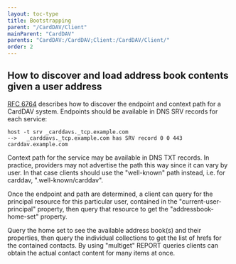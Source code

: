 ```yaml
---
layout: toc-type
title: Bootstrapping
parent: "/CardDAV/Client"
mainParent: "CardDAV"
parents: "CardDAV:/CardDAV;Client:/CardDAV/Client/"
order: 2
---
```


## How to discover and load address book contents given a user address

[RFC 6764](https://tools.ietf.org/html/rfc6764) describes how to discover the endpoint and context path for a CardDAV system. Endpoints should be available in DNS SRV records for each service:

```
host -t srv _carddavs._tcp.example.com
-->   _carddavs._tcp.example.com has SRV record 0 0 443 carddav.example.com
```

Context path for the service may be available in DNS TXT records. In practice, providers may not advertise the path this way since it can vary by user.  In that case clients should use the "well-known" path instead, i.e. for carddav, ".well-known/carddav".

Once the endpoint and path are determined, a client can query for the principal resource for this particular user, contained in the "current-user-principal" property, then query that resource to get the "addressbook-home-set" property.  

Query the home set to see the available address book(s) and their properties, then query the individual collections to get the list of hrefs for the contained contacts. By using "multiget" REPORT queries clients can obtain the actual contact content for many items at once.
